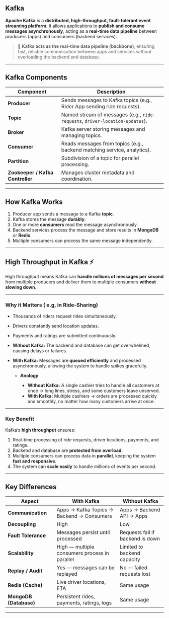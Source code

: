 ##  Kafka

**Apache Kafka** is a **distributed, high-throughput, fault-tolerant event streaming platform**. It allows applications to **publish and consume messages asynchronously**, acting as a **real-time data pipeline** between producers (apps) and consumers (backend services).
> 🧩 **Kafka acts as the real-time data pipeline (backbone)**, ensuring fast, reliable communication between apps and services without overloading the backend and database.
---

## Kafka Components

| Component | Description |
|-----------|-------------|
| **Producer** | Sends messages to Kafka topics (e.g., Rider App sending ride requests). |
| **Topic** | Named stream of messages (e.g., `ride-requests`, `driver-location-updates`). |
| **Broker** | Kafka server storing messages and managing topics. |
| **Consumer** | Reads messages from topics (e.g., backend matching service, analytics). |
| **Partition** | Subdivision of a topic for parallel processing. |
| **Zookeeper / Kafka Controller** | Manages cluster metadata and coordination. |

---

## How Kafka Works 

1. Producer app sends a message to a Kafka **topic**.  
2. Kafka stores the message **durably**.  
3. One or more **consumers** read the message asynchronously.  
4. Backend services process the message and store results in **MongoDB** or **Redis**.  
5. Multiple consumers can process the same message independently.

---


## High Throughput in Kafka ⚡  
High throughput means Kafka can **handle millions of messages per second** from multiple producers and deliver them to multiple consumers **without slowing down**.

---

### Why it Matters ( e.g, in Ride-Sharing)

- Thousands of riders request rides simultaneously.  
- Drivers constantly send location updates.  
- Payments and ratings are submitted continuously.  
- **Without Kafka:** The backend and database can get overwhelmed, causing delays or failures.  
- **With Kafka:** Messages are **queued efficiently** and processed asynchronously, allowing the system to handle spikes gracefully.

  -  **Anology** 

     - **Without Kafka:** A single cashier tries to handle all customers at once → long lines, stress, and some customers leave unserved.  
     - **With Kafka:**  Multiple cashiers → orders are processed quickly and smoothly, no matter how many customers arrive at once.

---

### Key Benefit

Kafka’s **high throughput** ensures:

1. Real-time processing of ride requests, driver locations, payments, and ratings.  
2. Backend and database are **protected from overload**.  
3. Multiple consumers can process data in **parallel**, keeping the system **fast and responsive**.  
4. The system can **scale easily** to handle millions of events per second.

---

## Key Differences

| Aspect | With Kafka | Without Kafka |
|--------|------------|---------------|
| **Communication** | Apps → Kafka Topics → Backend → Consumers | Apps → Backend API → Apps |
| **Decoupling** | High | Low |
| **Fault Tolerance** | Messages persist until processed | Requests fail if backend is down |
| **Scalability** | High — multiple consumers process in parallel | Limited to backend capacity |
| **Replay / Audit** | Yes — messages can be replayed | No — failed requests lost |
| **Redis (Cache)** | Live driver locations, ETA | Same usage |
| **MongoDB (Database)** | Persistent rides, payments, ratings, logs | Same usage |

---